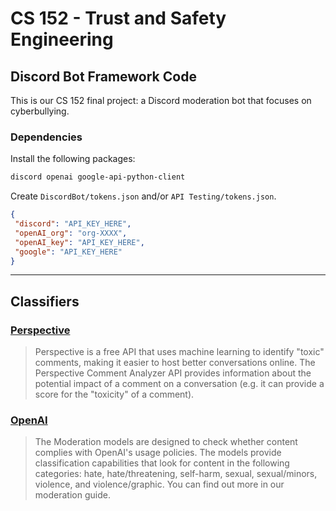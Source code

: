 # CS 152 - Trust and Safety Engineering

## Discord Bot Framework Code

This is our CS 152 final project: a Discord moderation bot that focuses on cyberbullying.

### Dependencies

Install the following packages:

```bash
discord openai google-api-python-client 
```

Create `DiscordBot/tokens.json` and/or `API Testing/tokens.json`.

```json
{
 "discord": "API_KEY_HERE",
 "openAI_org": "org-XXXX",
 "openAI_key": "API_KEY_HERE",
 "google": "API_KEY_HERE"
}
```

---

## Classifiers

### [Perspective](https://www.perspectiveapi.com/)

> Perspective is a free API that uses machine learning to identify "toxic" comments, making it easier to host better conversations online. The Perspective Comment Analyzer API provides information about the potential impact of a comment on a conversation (e.g. it can provide a score for the "toxicity" of a comment).

### [OpenAI](https://platform.openai.com/docs/models/moderation)

> The Moderation models are designed to check whether content complies with OpenAI's usage policies. The models provide classification capabilities that look for content in the following categories: hate, hate/threatening, self-harm, sexual, sexual/minors, violence, and violence/graphic. You can find out more in our moderation guide.

